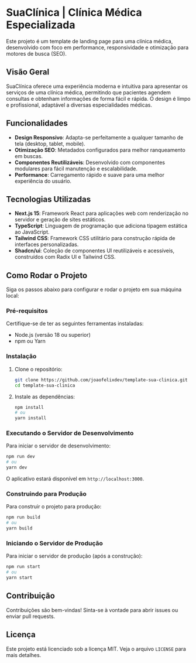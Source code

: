 # SuaClínica | Clínica Médica Especializada

Este projeto é um template de landing page para uma clínica médica, desenvolvido com foco em performance, responsividade e otimização para motores de busca (SEO).

## Visão Geral

SuaClínica oferece uma experiência moderna e intuitiva para apresentar os serviços de uma clínica médica, permitindo que pacientes agendem consultas e obtenham informações de forma fácil e rápida. O design é limpo e profissional, adaptável a diversas especialidades médicas.

## Funcionalidades

- **Design Responsivo**: Adapta-se perfeitamente a qualquer tamanho de tela (desktop, tablet, mobile).
- **Otimização SEO**: Metadados configurados para melhor ranqueamento em buscas.
- **Componentes Reutilizáveis**: Desenvolvido com componentes modulares para fácil manutenção e escalabilidade.
- **Performance**: Carregamento rápido e suave para uma melhor experiência do usuário.

## Tecnologias Utilizadas

- **Next.js 15**: Framework React para aplicações web com renderização no servidor e geração de sites estáticos.
- **TypeScript**: Linguagem de programação que adiciona tipagem estática ao JavaScript.
- **Tailwind CSS**: Framework CSS utilitário para construção rápida de interfaces personalizadas.
- **Shadcn/ui**: Coleção de componentes UI reutilizáveis e acessíveis, construídos com Radix UI e Tailwind CSS.

## Como Rodar o Projeto

Siga os passos abaixo para configurar e rodar o projeto em sua máquina local:

### Pré-requisitos

Certifique-se de ter as seguintes ferramentas instaladas:

- Node.js (versão 18 ou superior)
- npm ou Yarn

### Instalação

1. Clone o repositório:
   ```bash
   git clone https://github.com/joaofelixdev/template-sua-clinica.git
   cd template-sua-clinica
   ```

2. Instale as dependências:
   ```bash
   npm install
   # ou
   yarn install
   ```

### Executando o Servidor de Desenvolvimento

Para iniciar o servidor de desenvolvimento:

```bash
npm run dev
# ou
yarn dev
```

O aplicativo estará disponível em `http://localhost:3000`.

### Construindo para Produção

Para construir o projeto para produção:

```bash
npm run build
# ou
yarn build
```

### Iniciando o Servidor de Produção

Para iniciar o servidor de produção (após a construção):

```bash
npm run start
# ou
yarn start
```

## Contribuição

Contribuições são bem-vindas! Sinta-se à vontade para abrir issues ou enviar pull requests.

## Licença

Este projeto está licenciado sob a licença MIT. Veja o arquivo `LICENSE` para mais detalhes.
